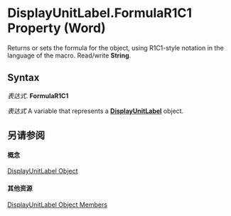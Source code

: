 
# DisplayUnitLabel.FormulaR1C1 Property (Word)

Returns or sets the formula for the object, using R1C1-style notation in the language of the macro. Read/write  **String**.


## Syntax

 _表达式_. **FormulaR1C1**

 _表达式_ A variable that represents a **[DisplayUnitLabel](9b028f6c-fd66-f767-f3d1-09de0fbdc148.md)** object.


## 另请参阅


#### 概念


[DisplayUnitLabel Object](9b028f6c-fd66-f767-f3d1-09de0fbdc148.md)
#### 其他资源


[DisplayUnitLabel Object Members](http://msdn.microsoft.com/library/6fd34a78-c1c8-f7ea-b104-cd674d0ff99f%28Office.15%29.aspx)